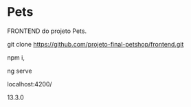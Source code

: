# Pets
FRONTEND do projeto Pets.

git clone https://github.com/projeto-final-petshop/frontend.git

npm i,

ng serve


localhost:4200/



13.3.0
